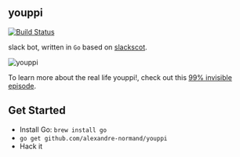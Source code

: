 youppi
------

[![Build Status](https://travis-ci.org/alexandre-normand/youppi.svg)](https://travis-ci.org/alexandre-normand/youppi) 

slack bot, written in `Go` based on [slackscot](https://github.com/alexandre-normand/slackscot).

![youppi](http://l.yimg.com/os/publish-images/sports/2015-08-16/f65149e0-43cc-11e5-a7ff-8be36a909c05_Youppi.gif)

To learn more about the real life youppi!, check out this [99% invisible episode](http://99percentinvisible.org/episode/la-mascotte/).

Get Started 
-----------

* Install Go: `brew install go`
* `go get github.com/alexandre-normand/youppi`
* Hack it
